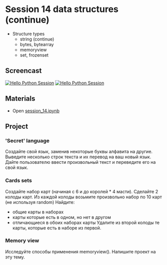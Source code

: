 # Session 14 data structures (continue)

- Structure types
    - string (continue)
    - bytes, bytearray
    - memoryview
    - set, frozenset

## Screencast
[![Hello Python Session](http://img.youtube.com/vi/HRAcgoDw8S4/0.jpg)](http://www.youtube.com/watch?v=HRAcgoDw8S4 "Hello Python Session")
[![Hello Python Session](http://img.youtube.com/vi/eWmzHFsLFo8/0.jpg)](http://www.youtube.com/watch?v=eWmzHFsLFo8 "Hello Python Session")

## Materials

- Open [session_14.ipynb](session_14.ipynb)

## Project
### 'Secret' language
Создайте свой язык, заменив некоторые буквы алфавита на другие.
Выведите несколько строк текста и их перевод на ваш новый язык.
Дайте пользователю ввести произвольный текст и переведите его на свой язык.  

### Cards sets
Создайте набор карт (начиная с 6 и до королей * 4 масти). 
Сделайте 2 колоды карт. Из каждой колоды возьмите произвольно набор по 10 карт (не используя random)
Найдите:
- общие карты в наборах
- карты которые есть в одном, но нет в другом
- отличающиеся в обоих наборах карты
Удалите из второй колоды те карты, которые есть в наборе из первой.

### Memory view
Исследуйте способы применения memoryview(). Напишите проект на эту тему. 